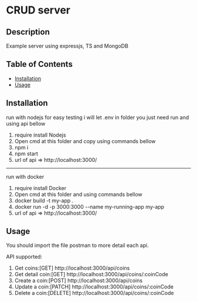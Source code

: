 # CRUD server

## Description

Example server using expressjs, TS and MongoDB

## Table of Contents

- [Installation](#installation)
- [Usage](#usage)

## Installation

run with nodejs
for easy testing i will let .env in folder you just need run and using api bellow

1. require install Nodejs
2. Open cmd at this folder and copy using commands bellow
3. npm i
4. npm start
5. url of api => http://localhost:3000/

---

run with docker

1. require install Docker
2. Open cmd at this folder and using commands bellow
3. docker build -t my-app .
4. docker run -d -p 3000:3000 --name my-running-app my-app
5. url of api => http://localhost:3000/

## Usage

You should import the file postman to more detail each api.

API supported:

1. Get coins:[GET] http://localhost:3000/api/coins
2. Get detail coin:[GET] http://localhost:3000/api/coins/:coinCode
3. Create a coin:[POST] http://localhost:3000/api/coins
4. Update a coin:[PATCH] http://localhost:3000/api/coins/:coinCode
5. Delete a coin:[DELETE] http://localhost:3000/api/coins/:coinCode
